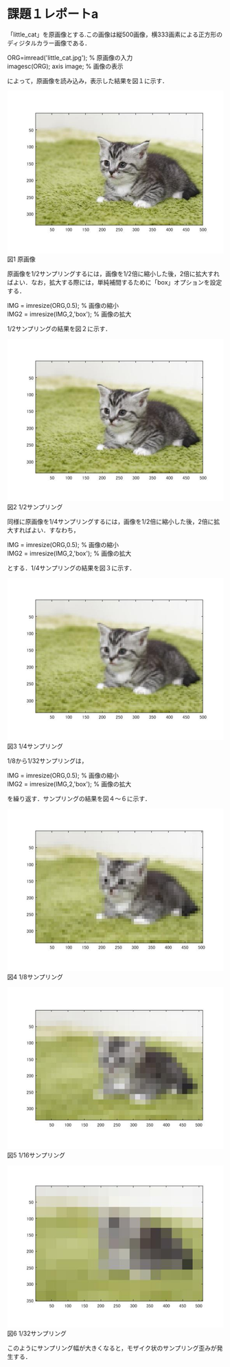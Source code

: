 # 課題１レポートa

「little_cat」を原画像とする.この画像は縦500画像，横333画素による正方形のディジタルカラー画像である．

ORG=imread('little_cat.jpg'); % 原画像の入力  
imagesc(ORG); axis image; % 画像の表示

によって，原画像を読み込み，表示した結果を図１に示す．

![原画像](https://github.com/Tetsupeke/lecture_image_processing/blob/master/image/little_cat_(original).jpg)  
図1 原画像

原画像を1/2サンプリングするには，画像を1/2倍に縮小した後，2倍に拡大すればよい．なお，拡大する際には，単純補間するために「box」オプションを設定する．

IMG = imresize(ORG,0.5); % 画像の縮小  
IMG2 = imresize(IMG,2,'box'); % 画像の拡大

1/2サンプリングの結果を図２に示す．

![原画像](https://github.com/Tetsupeke/lecture_image_processing/blob/master/image/little_cat_(2).jpg)  
図2 1/2サンプリング

同様に原画像を1/4サンプリングするには，画像を1/2倍に縮小した後，2倍に拡大すればよい．すなわち，

IMG = imresize(ORG,0.5); % 画像の縮小  
IMG2 = imresize(IMG,2,'box'); % 画像の拡大

とする．1/4サンプリングの結果を図３に示す．

![原画像](https://github.com/Tetsupeke/lecture_image_processing/blob/master/image/little_cat_(4).jpg)  
図3 1/4サンプリング

1/8から1/32サンプリングは，

IMG = imresize(ORG,0.5); % 画像の縮小  
IMG2 = imresize(IMG,2,'box'); % 画像の拡大

を繰り返す．サンプリングの結果を図４～６に示す．

![原画像](https://github.com/Tetsupeke/lecture_image_processing/blob/master/image/little_cat_(8).jpg)  
図4 1/8サンプリング

![原画像](https://github.com/Tetsupeke/lecture_image_processing/blob/master/image/little_cat_(16).jpg)  
図5 1/16サンプリング

![原画像](https://github.com/Tetsupeke/lecture_image_processing/blob/master/image/little_cat_(32).jpg)  
図6 1/32サンプリング

このようにサンプリング幅が大きくなると，モザイク状のサンプリング歪みが発生する．
